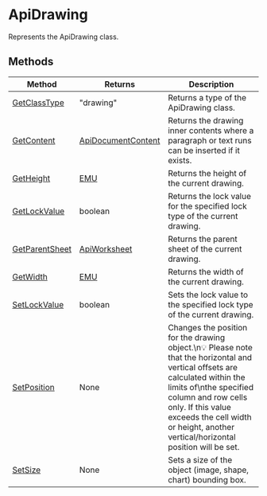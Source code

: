# ApiDrawing

Represents the ApiDrawing class.


## Methods

| Method | Returns | Description |
| ------ | ------- | ----------- |
| [GetClassType](./Methods/GetClassType.md) | "drawing" | Returns a type of the ApiDrawing class. |
| [GetContent](./Methods/GetContent.md) | [ApiDocumentContent](../ApiDocumentContent/ApiDocumentContent.md) | Returns the drawing inner contents where a paragraph or text runs can be inserted if it exists. |
| [GetHeight](./Methods/GetHeight.md) | [EMU](../Enumeration/EMU.md) | Returns the height of the current drawing. |
| [GetLockValue](./Methods/GetLockValue.md) | boolean | Returns the lock value for the specified lock type of the current drawing. |
| [GetParentSheet](./Methods/GetParentSheet.md) | [ApiWorksheet](../ApiWorksheet/ApiWorksheet.md) | Returns the parent sheet of the current drawing. |
| [GetWidth](./Methods/GetWidth.md) | [EMU](../Enumeration/EMU.md) | Returns the width of the current drawing. |
| [SetLockValue](./Methods/SetLockValue.md) | boolean | Sets the lock value to the specified lock type of the current drawing. |
| [SetPosition](./Methods/SetPosition.md) | None | Changes the position for the drawing object.\n💡 Please note that the horizontal and vertical offsets are calculated within the limits of\nthe specified column and row cells only. If this value exceeds the cell width or height, another vertical/horizontal position will be set. |
| [SetSize](./Methods/SetSize.md) | None | Sets a size of the object (image, shape, chart) bounding box. |
